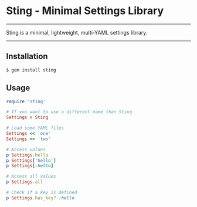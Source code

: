 Sting - Minimal Settings Library
==================================================

---

Sting is a minimal, lightweight, multi-YAML settings library.

---

Installation
--------------------------------------------------

    $ gem install sting



Usage
--------------------------------------------------

```ruby
require 'sting'

# If you want to use a different name than Sting
Settings = Sting

# Load some YAML files
Settings << 'one'
Settings << 'two'

# Access values
p Settings.hello
p Settings['hello']
p Settings[:hello]

# Access all values
p Settings.all

# Check if a key is defined
p Settings.has_key? :hello
```
